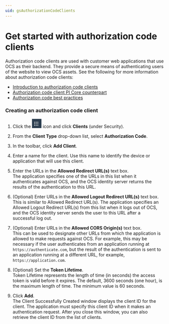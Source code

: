 ```yaml
---
uid: gsAuthorizationCodeClients
---
```

# Get started with authorization code clients

Authorization code clients are used with customer web applications that use OCS as their backend. They provide a secure means of authenticating users of the website to view OCS assets. See the following for more information about authorization code clients:

- [Introduction to authorization code clients](xref:ccClients#authorization-code-client)
- [Authorization code client PI Core counterpart](xref:ccClients#authorization-code-pi-core)
- [Authorization code best practices](xref:ccClients#authorization-code-bp)

### Creating an authorization code client

1. Click the ![Menu icon](images/menu-icon.png) icon and click **Clients** (under Security).

1. From the **Client Type** drop-down list, select **Authorization Code**.

1. In the toolbar, click **Add Client**.

1. Enter a name for the client. 
   Use this name to identify the device or application that will use this client.

1. Enter the URLs in the **Allowed Redirect URL(s)** text box.  
   The application specifies one of the URLs in this list when it authenticates against OCS, and the OCS identity server returns the results of the authentication to this URL.

1. (Optional) Enter URLs in the **Allowed Logout Redirect URL(s)** text box.  
   This is similar to Allowed Redirect URL(s). The application specifies an Allowed Logout Redirect URL(s) from this list when it logs out of OCS, and the OCS identity server sends the user to this URL after a successful log out.

1. (Optional) Enter URLs in the **Allowed CORS Origin(s)** text box.  
   This can be used to designate other URLs from which the application is allowed to make requests against OCS. For example, this may be necessary if the user authenticates from an application running at `https://authenticate.com`, but the result of the authentication is sent to an application running at a different URL, for example, `https://application.com`.

1. (Optional) Set the **Token Lifetime**.  
   Token Lifetime represents the length of time (in seconds) the access token is valid before it expires. The default, 3600 seconds (one hour), is the maximum length of time. The minimum value is 60 seconds.

1. Click **Add**.  
   The Client Successfully Created window displays the client ID for the client. The application must specify this client ID when it makes an authentication request. After you close this window, you can also retrieve the client ID from the list of clients.
